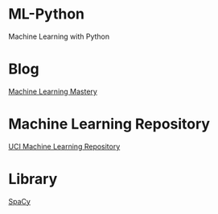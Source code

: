 # ML-Python

Machine Learning with Python

# Blog

[Machine Learning Mastery](https://machinelearningmastery.com/)

# Machine Learning Repository

[UCI Machine Learning Repository](https://archive.ics.uci.edu/ml/index.php)

# Library

[SpaCy](https://spacy.io/)